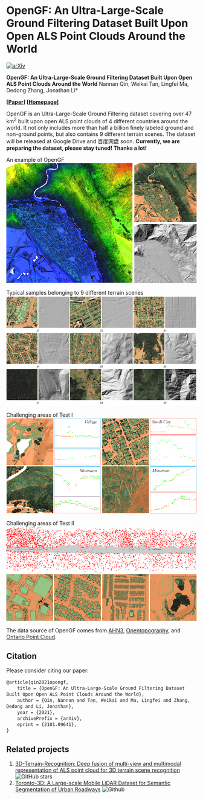 # OpenGF: An Ultra-Large-Scale Ground Filtering Dataset Built Upon Open ALS Point Clouds Around the World
[![arXiv](https://img.shields.io/badge/arXiv-2101.09641-b31b1b.svg)](https://arxiv.org/abs/2101.09641)

**OpenGF: An Ultra-Large-Scale Ground Filtering Dataset Built Upon Open ALS Point Clouds Around the World**
Nannan Qin, Weikai Tan, Lingfei Ma, Dedong Zhang, Jonathan Li*

**[[Paper](https://arxiv.org/abs/2101.09641)] [[Homepage](https://uwaterloo.ca/geospatial-sensing/)]**

OpenGF is an Ultra-Large-Scale Ground Filtering dataset covering over 47 km<sup>2</sup> built upon open ALS point clouds of 4 different countries around the world. It not only includes more than half a billion finely labeled ground and non-ground points, but also contains 9 different terrain scenes. The dataset will be released at Google Drive and 百度网盘 soon. **Currently, we are preparing the dataset, please stay tuned! Thanks a lot!**

An example of OpenGF
![img](Imgs/figexample.png)

Typical samples belonging to 9 different terrain scenes
![img](Imgs/figsample.png)

Challenging areas of Test I
![img](Imgs/figtest1.png)

Challenging areas of Test II
![img](Imgs/figtest2.png)

The data source of OpenGF comes from [AHN3](https://downloads.pdok.nl/ahn3-downloadpage/), [Opentopography](https://portal.opentopography.org/datasets), and [Ontario Point Cloud](https://geohub.lio.gov.on.ca/datasets/adf19376eecd4440a4579a73abe490f5).

## Citation

Please consider citing our paper:

    @article{qin2021opengf,
        title = {OpenGF: An Ultra-Large-Scale Ground Filtering Dataset Built Upon Open ALS Point Clouds Around the World},
        author = {Qin, Nannan and Tan, Weikai and Ma, Lingfei and Zhang, Dedong and Li, Jonathan},
        year = {2021},
        archivePrefix = {arXiv},
        eprint = {2101.09641},
    }

## Related projects
1. [3D-Terrain-Recognition: Deep fusion of multi-view and multimodal representation of ALS point cloud for 3D terrain scene recognition](https://github.com/Nathan-UW/3D-Terrain-Recognition) ![GitHub stars](https://img.shields.io/github/stars/Nathan-UW/3D-Terrain-Recognition.svg?style=flat&label=Star)
2. [Toronto-3D: A Large-scale Mobile LiDAR Dataset for Semantic Segmentation of Urban Roadways](https://github.com/WeikaiTan/Toronto-3D) ![Github](https://img.shields.io/github/stars/WeikaiTan/Toronto-3D.svg?style=flat&label=Star)

